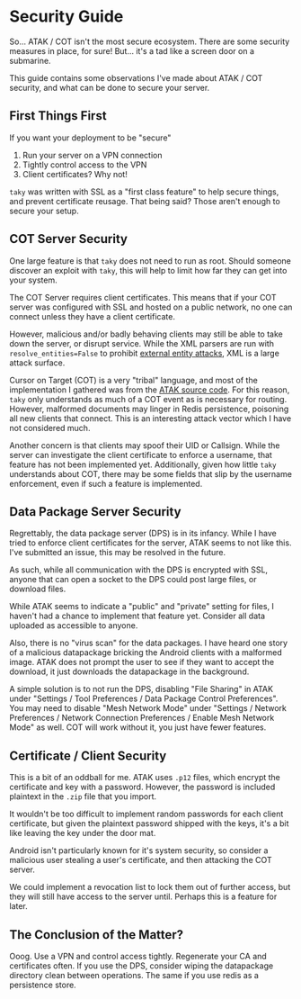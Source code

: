 # Security Guide

So... ATAK / COT isn't the most secure ecosystem. There are some security
measures in place, for sure! But... it's a tad like a screen door on a
submarine.

This guide contains some observations I've made about ATAK / COT security,
and what can be done to secure your server.

## First Things First

If you want your deployment to be "secure"

1. Run your server on a VPN connection
2. Tightly control access to the VPN
3. Client certificates? Why not!

`taky` was written with SSL as a "first class feature" to help secure things,
and prevent certificate reusage. That being said? Those aren't enough to secure
your setup.

## COT Server Security

One large feature is that `taky` does not need to run as root. Should someone
discover an exploit with `taky`, this will help to limit how far they can get
into your system.

The COT Server requires client certificates. This means that if your COT server
was configured with SSL and hosted on a public network, no one can connect
unless they have a client certificate.

However, malicious and/or badly behaving clients may still be able to take down
the server, or disrupt service. While the XML parsers are run with
`resolve_entities=False` to prohibit [external entity
attacks](https://en.wikipedia.org/wiki/XML_external_entity_attack), XML is a
large attack surface.

Cursor on Target (COT) is a very "tribal" language, and most of the
implementation I gathered was from the [ATAK source
code](https://github.com/deptofdefense/AndroidTacticalAssaultKit-CIV). For this
reason, `taky` only understands as much of a COT event as is necessary for
routing. However, malformed documents may linger in Redis persistence,
poisoning all new clients that connect. This is an interesting attack vector
which I have not considered much.

Another concern is that clients may spoof their UID or Callsign. While the
server can investigate the client certificate to enforce a username, that
feature has not been implemented yet. Additionally, given how little `taky`
understands about COT, there may be some fields that slip by the username
enforcement, even if such a feature is implemented.

## Data Package Server Security

Regrettably, the data package server (DPS) is in its infancy. While I have
tried to enforce client certificates for the server, ATAK seems to not like
this. I've submitted an issue, this may be resolved in the future.

As such, while all communication with the DPS is encrypted with SSL, anyone
that can open a socket to the DPS could post large files, or download files.

While ATAK seems to indicate a "public" and "private" setting for files, I
haven't had a chance to implement that feature yet. Consider all data uploaded
as accessible to anyone.

Also, there is no "virus scan" for the data packages. I have heard one story of
a malicious datapackage bricking the Android clients with a malformed image.
ATAK does not prompt the user to see if they want to accept the download, it
just downloads the datapackage in the background.

A simple solution is to not run the DPS, disabling "File Sharing" in ATAK under
"Settings / Tool Preferences / Data Package Control Preferences". You may need
to disable "Mesh Network Mode" under "Settings / Network Preferences / Network
Connection Preferences / Enable Mesh Network Mode" as well. COT will work
without it, you just have fewer features.

## Certificate / Client Security

This is a bit of an oddball for me. ATAK uses `.p12` files, which encrypt the
certificate and key with a password. However, the password is included
plaintext in the `.zip` file that you import.

It wouldn't be too difficult to implement random passwords for each client
certificate, but given the plaintext password shipped with the keys, it's a bit
like leaving the key under the door mat.

Android isn't particularly known for it's system security, so consider a
malicious user stealing a user's certificate, and then attacking the COT
server.

We could implement a revocation list to lock them out of further access, but
they will still have access to the server until. Perhaps this is a feature for
later.

## The Conclusion of the Matter?

Ooog. Use a VPN and control access tightly. Regenerate your CA and certificates
often. If you use the DPS, consider wiping the datapackage directory clean
between operations. The same if you use redis as a persistence store.

